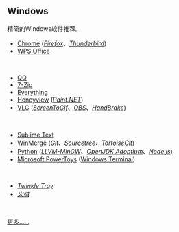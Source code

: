 ## Windows

精简的Windows软件推荐。

* [Chrome](https://www.google.com/chrome/) ([_Firefox_](https://www.mozilla.org/en-US/firefox/all/)、[_Thunderbird_](https://www.thunderbird.net/zh-CN/))
* [WPS Office](https://www.wps.cn)
<br>

* [QQ](https://im.qq.com)
* [7-Zip](https://www.7-zip.org)
* [Everything](https://www.voidtools.com/zh-cn/)
* [Honeyview](https://www.bandisoft.com/honeyview/) ([_Paint.NET_](https://www.getpaint.net))
* [VLC](https://www.videolan.org) ([_ScreenToGif_](https://www.screentogif.com)、[_OBS_](https://obsproject.com/zh-cn)、[_HandBrake_](https://handbrake.fr))
<br>

* [Sublime Text](https://www.sublimetext.com)
* [WinMerge](https://winmerge.org) ([_Git_](https://git-scm.com)、[_Sourcetree_](https://sourcetreeapp.com)、[_TortoiseGit_](https://tortoisegit.org))
* [Python](https://www.python.org) ([_LLVM-MinGW_](https://www.mingw-w64.org/downloads/#llvm-mingw)、[_OpenJDK Adoptium_](https://adoptium.net/zh-CN/temurin/releases/)、[_Node.js_](https://nodejs.org/zh-cn/))
* [Microsoft PowerToys](https://github.com/microsoft/PowerToys) ([Windows Terminal](https://github.com/microsoft/terminal))
<br>

* [_Twinkle Tray_](https://github.com/xanderfrangos/twinkle-tray)
* [_火绒_](https://www.huorong.cn)
<br>

[更多……](https://github.com/Awesome-Windows/Awesome)

